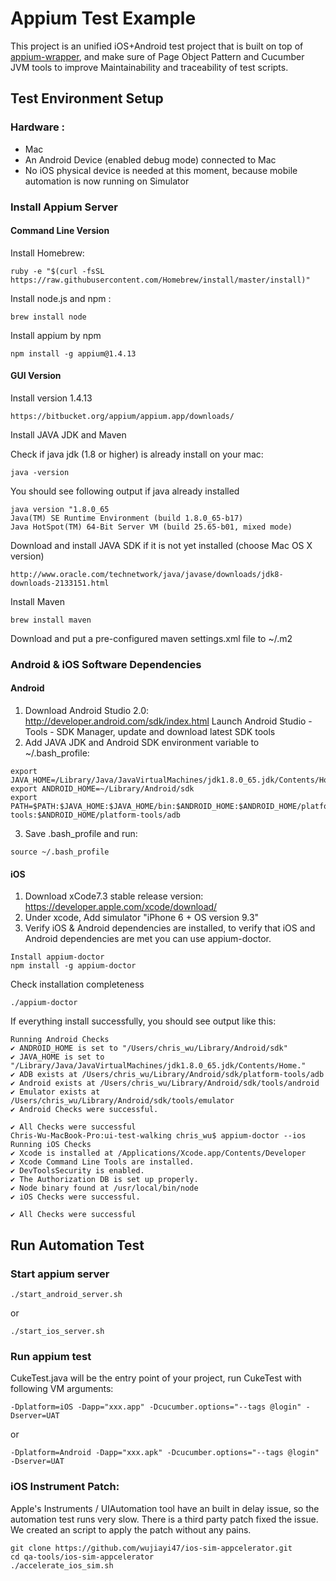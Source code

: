 # Appium Test Example
This project is an unified iOS+Android test project that is built on top of [appium-wrapper](https://github.com/wujiayi47/appium-wrapper), and make sure of Page Object Pattern and Cucumber JVM tools to improve Maintainability and traceability of test scripts.  


## Test Environment Setup

### Hardware :
* Mac
* An Android Device (enabled debug mode) connected to Mac
* No iOS physical device is needed at this moment, because mobile automation is now running on Simulator

### Install Appium Server
#### Command Line Version
Install Homebrew: 
```
ruby -e "$(curl -fsSL https://raw.githubusercontent.com/Homebrew/install/master/install)"
```
Install node.js and npm :
```
brew install node
```
Install appium by npm
```
npm install -g appium@1.4.13
```


#### GUI Version
Install version 1.4.13 
```
https://bitbucket.org/appium/appium.app/downloads/
```

Install JAVA JDK and Maven

Check if java jdk (1.8 or higher) is already install on your mac:
```
java -version
```
You should see following output if java already installed
```
java version "1.8.0_65
Java(TM) SE Runtime Environment (build 1.8.0_65-b17)
Java HotSpot(TM) 64-Bit Server VM (build 25.65-b01, mixed mode)
```
Download and install JAVA SDK if it is not yet installed (choose Mac OS X version) 
```
http://www.oracle.com/technetwork/java/javase/downloads/jdk8-downloads-2133151.html
```
Install Maven
```
brew install maven
```
Download and put a pre-configured maven settings.xml file to ~/.m2

### Android & iOS Software Dependencies
#### Android
1. Download Android Studio 2.0: http://developer.android.com/sdk/index.html
Launch Android Studio - Tools - SDK Manager, update and download latest SDK tools
2. Add JAVA JDK and Android SDK environment variable to ~/.bash_profile:
```
export JAVA_HOME=/Library/Java/JavaVirtualMachines/jdk1.8.0_65.jdk/Contents/Home 
export ANDROID_HOME=~/Library/Android/sdk
export PATH=$PATH:$JAVA_HOME:$JAVA_HOME/bin:$ANDROID_HOME:$ANDROID_HOME/platform-tools:$ANDROID_HOME/platform-tools/adb
```

3. Save .bash_profile and run:
```
source ~/.bash_profile
```

#### iOS
1. Download xCode7.3 stable release version: https://developer.apple.com/xcode/download/
2. Under xcode, Add simulator "iPhone 6 + OS version 9.3"
3. Verify iOS & Android dependencies are installed, to verify that iOS and Android dependencies are met you can use appium-doctor.
```
Install appium-doctor
npm install -g appium-doctor
```
Check installation completeness
```
./appium-doctor
```
If everything install successfully, you should see output like this:
```
Running Android Checks
✔ ANDROID_HOME is set to "/Users/chris_wu/Library/Android/sdk"
✔ JAVA_HOME is set to "/Library/Java/JavaVirtualMachines/jdk1.8.0_65.jdk/Contents/Home."
✔ ADB exists at /Users/chris_wu/Library/Android/sdk/platform-tools/adb
✔ Android exists at /Users/chris_wu/Library/Android/sdk/tools/android
✔ Emulator exists at /Users/chris_wu/Library/Android/sdk/tools/emulator
✔ Android Checks were successful.

✔ All Checks were successful
Chris-Wu-MacBook-Pro:ui-test-walking chris_wu$ appium-doctor --ios
Running iOS Checks
✔ Xcode is installed at /Applications/Xcode.app/Contents/Developer
✔ Xcode Command Line Tools are installed.
✔ DevToolsSecurity is enabled.
✔ The Authorization DB is set up properly.
✔ Node binary found at /usr/local/bin/node
✔ iOS Checks were successful.

✔ All Checks were successful
```

## Run Automation Test

### Start appium server 
```
./start_android_server.sh
```
or
```
./start_ios_server.sh
```
### Run appium test
CukeTest.java will be the entry point of your project, run CukeTest with following VM arguments:
```
-Dplatform=iOS -Dapp="xxx.app" -Dcucumber.options="--tags @login" -Dserver=UAT
```
or
```
-Dplatform=Android -Dapp="xxx.apk" -Dcucumber.options="--tags @login" -Dserver=UAT
```

### iOS Instrument Patch:
Apple's Instruments / UIAutomation tool have an built in delay issue, so the automation test runs very slow. There is a third party patch fixed the issue. We created an script to apply the patch without any pains.
```
git clone https://github.com/wujiayi47/ios-sim-appcelerator.git
cd qa-tools/ios-sim-appcelerator
./accelerate_ios_sim.sh
```

